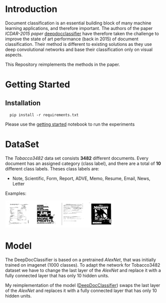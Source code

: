 # Introduction
 
Document classification is an essential building block of many machine learning applications,
and therefore important. The authors of the paper *ICDAR-2015 paper* [deepdocclassifier](https://ieeexplore.ieee.org/document/7333933/) have therefore taken the challenge to improve the
state of art performance (back in 2015) of document classification. Their method is different to existing solutions as they use deep convolutional networks and base their classification only on visual aspects.
 
This Repository reimplements the methods in the paper.
 
 
# Getting Started
 
## Installation
      pip install -r requirements.txt
 
Please use the [getting started](DeepDocClassifier-Getting-Started.ipynb) notebook to run
the experiments
 
# DataSet
 
The *Tobacco3482* data set consists **3482** different documents. Every document
has an assigned category (class label), and there are a total of **10** different class labels.
Theses class labels are:
* Note, Scientific, Form, Report, ADVE, Memo, Resume, Email, News, Letter
 
Examples:
 
![alt text](var/example_docs.png)
 
# Model
 
The DeepDocClassifier is based on a pretrained *AlexNet*, that was initially trained on imagenet (1000 classes). To adapt the network for Tobacco3482 dataset we have to change the last layer of the *AlexNet* and replace it with a fully connected layer that has only 10 hidden units.
 
My reimplementation of the model ([DeepDocClassifier](files/model.py)) swaps the last layer of the *AlexNet* and replaces it with a fully connected layer that has only 10 hidden units.


